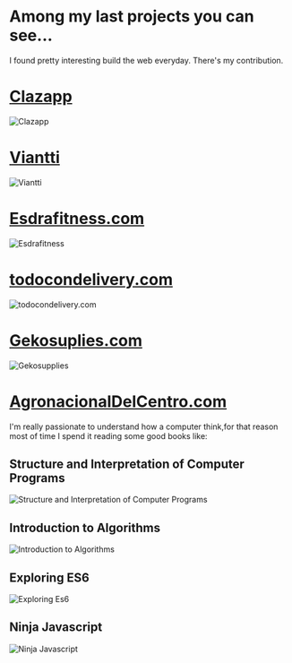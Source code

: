 # Among my last projects you can see...
I found pretty interesting build the web everyday. There's my contribution.    

# [Clazapp](http://clazapp.com)
![Clazapp](http://res.cloudinary.com/cesarodriguez4/image/upload/v1503458844/amime_l989op.png)
# [Viantti](https://play.google.com/store/apps/details?id=cr.ole.appxi&hl=es)
![Viantti](http://res.cloudinary.com/cesarodriguez4/image/upload/v1503458698/appxis_ofyo4v.png)
# [Esdrafitness.com](http://esdrafitness.com)
![Esdrafitness](http://res.cloudinary.com/cesarodriguez4/image/upload/v1503458951/Screenshot_from_2016-10-17_13_13_31_dpzves.png)
# [todocondelivery.com](http://todocondelivery.com)
![todocondelivery.com](http://res.cloudinary.com/cesarodriguez4/image/upload/v1503458692/todocond.com_ca5jvt.png)
# [Gekosuplies.com](http://www.gekosupplies.com)
![Gekosupplies](http://res.cloudinary.com/cesarodriguez4/image/upload/v1503458193/gekossupplies_wtnirx.png)
# [AgronacionalDelCentro.com](http://agronacionaldelcentro.com)

I'm really passionate to understand how a computer think,for that reason most of time I spend it reading some good books like:

## Structure and Interpretation of Computer Programs
![Structure and Interpretation of Computer Programs](https://www.gitbook.com/cover/book/lfe/sicp.jpg?build=1502474517509)
## Introduction to Algorithms
![Introduction to Algorithms](https://rukminim1.flixcart.com/image/1408/1408/book/8/4/8/introduction-to-algorithms-original-imadddghtzxgsh4t.jpeg?q=90)
## Exploring ES6
![Exploring Es6](https://i.gr-assets.com/images/S/compressed.photo.goodreads.com/books/1434362311i/25720372._UY952_SS952_.jpg)
## Ninja Javascript
![Ninja Javascript](http://img.zanda.com/item/83062270000085/730xauto/Secrets_of_the_JavaScript_Ninja_John_Resig_and_Bear_Bibeault_Book.jpg)